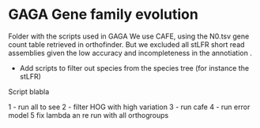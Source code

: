 # GAGA Gene family evolution
Folder with the scripts used in GAGA
 We use CAFE, using the N0.tsv gene count table retrieved in orthofinder. But we excluded all stLFR short read assemblies given the low accuracy and incompleteness in the annotiation .
- Add scripts to filter out species from the species tree (for instance the stLFR)

Script blabla

1 - run all to see
2 - filter HOG with high variation
3 - run cafe 
4 - run error model
5 fix lambda an re run with all orthogroups


